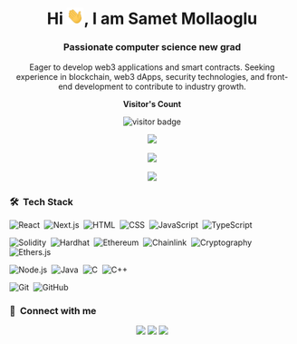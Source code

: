 <h1 align="center">Hi <img src="https://raw.githubusercontent.com/KevinPatel04/KevinPatel04/master/Hi.gif" width="30px">, I am Samet Mollaoglu </h1>

<h3 align="center" width="150px"> Passionate computer science new grad</h3>
<p align="center" width="150px">Eager to develop web3 applications and smart contracts. Seeking experience in blockchain, web3 dApps, security technologies, and front-end development to contribute to industry growth.</p>

<p align="center"><b>Visitor's Count</b></p>
<p align="center"><img src="https://profile-counter.glitch.me/sametmollaoglu/count.svg" alt="visitor badge"/></p>
<p align="center"><img src="https://github-readme-stats.vercel.app/api/top-langs/?username=sametmollaoglu&layout=compact&hide=TSQL&theme=chartreuse-dark"></p>
<p align="center" ><img src="https://github-readme-stats.vercel.app/api?username=sametmollaoglu&count_private=true&show_icons=true&&theme=chartreuse-dark&include_all_commits=true" width="400"></p> 
<p align="center" ><img src="https://github-readme-streak-stats.herokuapp.com?user=sametmollaoglu&theme=chartreuse-dark"></p>

### 🛠 &nbsp;Tech Stack

![React](https://img.shields.io/badge/-React-05122A?style=flat&logo=react)&nbsp;
![Next.js](https://img.shields.io/badge/-Next.js-05122A?style=flat&logo=next.js)&nbsp;
![HTML](https://img.shields.io/badge/-HTML-05122A?style=flat&logo=HTML5)&nbsp;
![CSS](https://img.shields.io/badge/-CSS-05122A?style=flat&logo=CSS3&logoColor=1572B6)&nbsp;
![JavaScript](https://img.shields.io/badge/-JavaScript-05122A?style=flat&logo=javascript)&nbsp;
![TypeScript](https://img.shields.io/badge/-TypeScript-05122A?style=flat&logo=typeScript)&nbsp;

![Solidity](https://img.shields.io/badge/-Solidity-05122A?style=flat&logo=solidity)&nbsp;
![Hardhat](https://img.shields.io/badge/-Hardhat-05122A?style=flat&logo=hardhat)&nbsp;
![Ethereum](https://img.shields.io/badge/-Ethereum-05122A?style=flat&logo=ethereum)&nbsp;
![Chainlink](https://img.shields.io/badge/-Chainlink-05122A?style=flat&logo=chainlink)&nbsp;
![Cryptography](https://img.shields.io/badge/-Cryptography-05122A?style=flat&logo=cryptography)&nbsp;
![Ethers.js](https://img.shields.io/badge/-Ethers.js-05122A?style=flat&logo=ethers.js)&nbsp;

![Node.js](https://img.shields.io/badge/-Node.js-05122A?style=flat&logo=node.js&logoColor=339933)&nbsp;
![Java](https://img.shields.io/badge/-Java-05122A?style=flat&logo=java&logoColor=FFA518)&nbsp;
![C](https://img.shields.io/badge/-C-05122A?style=flat&logo=C&logoColor=A8B9CC)&nbsp;
![C++](https://img.shields.io/badge/-C++-05122A?style=flat&logo=C%2B%2B&logoColor=00599C)&nbsp;

![Git](https://img.shields.io/badge/-Git-05122A?style=flat&logo=git)&nbsp;
![GitHub](https://img.shields.io/badge/-GitHub-05122A?style=flat&logo=github)&nbsp;

### :link: &nbsp;Connect with me

<p align="center">
<a href="https://www.linkedin.com/in/samet-mollaoglu/"><img src="https://img.shields.io/badge/-Linkedin-0077B5?style=for-the-badge&logo=Linkedin&logoColor=white"/></a>
<a href="mailto:samet.mollaoglu85@gmail.com"><img src="https://img.shields.io/badge/-GMAIL-D14836?style=for-the-badge&logo=Gmail&logoColor=white"/></a>
<a href="https://twitter.com/sametmollaoglu2"><img src="https://img.shields.io/badge/-Twitter-1DA1F2?style=for-the-badge&logo=twitter&logoColor=white"/></a>
</p>
